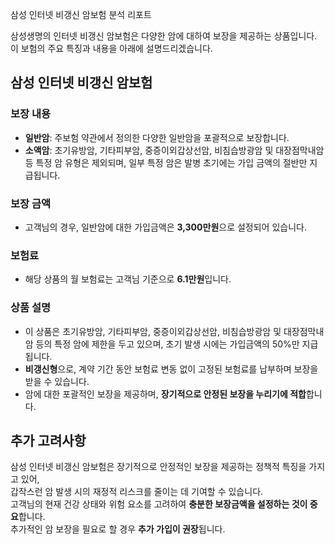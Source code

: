 삼성 인터넷 비갱신 암보험 분석 리포트

삼성생명의 인터넷 비갱신 암보험은 다양한 암에 대하여 보장을 제공하는 상품입니다.  
이 보험의 주요 특징과 내용을 아래에 설명드리겠습니다.

## 삼성 인터넷 비갱신 암보험

### 보장 내용

- **일반암**: 주보험 약관에서 정의한 다양한 일반암을 포괄적으로 보장합니다.
- **소액암**: 초기유방암, 기타피부암, 중증이외갑상선암, 비침습방광암 및 대장점막내암 등 특정 암 유형은 제외되며, 일부 특정 암은 발병 초기에는 가입 금액의 절반만 지급됩니다.

### 보장 금액

- 고객님의 경우, 일반암에 대한 가입금액은 **3,300만원**으로 설정되어 있습니다.

### 보험료

- 해당 상품의 월 보험료는 고객님 기준으로 **6.1만원**입니다.

### 상품 설명

- 이 상품은 초기유방암, 기타피부암, 중증이외갑상선암, 비침습방광암 및 대장점막내암 등의 특정 암에 제한을 두고 있으며, 초기 발생 시에는 가입금액의 50%만 지급됩니다.
- **비갱신형**으로, 계약 기간 동안 보험료 변동 없이 고정된 보험료를 납부하며 보장을 받을 수 있습니다.
- 암에 대한 포괄적인 보장을 제공하며, **장기적으로 안정된 보장을 누리기에 적합**합니다.

## 추가 고려사항

삼성 인터넷 비갱신 암보험은 장기적으로 안정적인 보장을 제공하는 정책적 특징을 가지고 있어,  
갑작스런 암 발생 시의 재정적 리스크를 줄이는 데 기여할 수 있습니다.  
고객님의 현재 건강 상태와 위험 요소를 고려하여 **충분한 보장금액을 설정하는 것이 중요**합니다.  
추가적인 암 보장을 필요로 할 경우 **추가 가입이 권장**됩니다.
